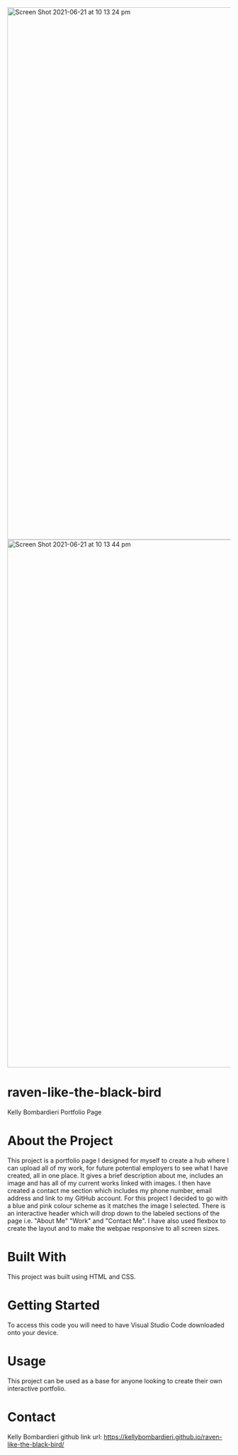 <img width="1200" alt="Screen Shot 2021-06-21 at 10 13 24 pm" src="https://user-images.githubusercontent.com/83152269/122765924-23cbd400-d2e0-11eb-9bcc-b3645add28cc.png">
<img width="1190" alt="Screen Shot 2021-06-21 at 10 13 44 pm" src="https://user-images.githubusercontent.com/83152269/122765998-334b1d00-d2e0-11eb-8033-2d43f4cac52f.png">


# raven-like-the-black-bird
Kelly Bombardieri Portfolio Page

# About the Project
This project is a portfolio page I designed for myself to create a hub where I can upload all of my work, for future potential employers to see 
what I have created, all in one place. It gives a brief description about me, includes an image and has all of my current works linked with images. 
I then have created a contact me section which includes my phone number, email address and link to my GitHub account. 
For this project I decided to go with a blue and pink colour scheme as it matches the image I selected. There is an interactive header which will drop down to the labeled sections of the page i.e. "About Me" "Work" and "Contact Me". I have also used flexbox to create the layout and to make the webpae responsive to all screen sizes.

# Built With
This project was built using HTML and CSS.

# Getting Started
To access this code you will need to have Visual Studio Code downloaded onto your device.

# Usage
This project can be used as a base for anyone looking to create their own interactive portfolio.

# Contact 
Kelly Bombardieri github link
url: https://kellybombardieri.github.io/raven-like-the-black-bird/

